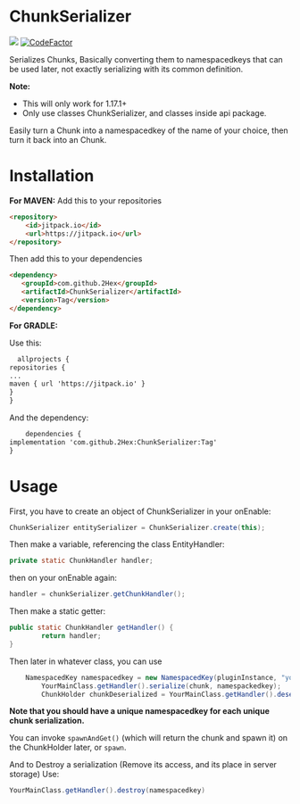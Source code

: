 # ChunkSerializer
[![](https://jitpack.io/v/2Hex/ChunkSerializer.svg)](https://jitpack.io/#2Hex/ChunkSerializer)
[![CodeFactor](https://www.codefactor.io/repository/github/2hex/chunkserializer/badge)](https://www.codefactor.io/repository/github/2hex/chunkserializer)

Serializes Chunks, Basically converting them to namespacedkeys that can be used later, not exactly serializing with its common definition.

**Note:**
- This will only work for 1.17.1+
- Only use classes ChunkSerializer, and classes inside api package.

Easily turn a Chunk into a namespacedkey of the name of your choice, then turn it back into an Chunk.

# Installation
**For MAVEN:**
Add this to your repositories
```HTML
<repository>
    <id>jitpack.io</id>
    <url>https://jitpack.io</url>
</repository>
```

Then add this to your dependencies
 ```HTML
<dependency>
    <groupId>com.github.2Hex</groupId>
    <artifactId>ChunkSerializer</artifactId>
    <version>Tag</version>
</dependency>
```

**For GRADLE:**

Use this:

  ```HTML
	allprojects {
repositories {
...
maven { url 'https://jitpack.io' }
}
}
```
And the dependency:

```HTML
	dependencies {
implementation 'com.github.2Hex:ChunkSerializer:Tag'
}
```

# Usage

First, you have to create an object of ChunkSerializer in your onEnable:

```Java
ChunkSerializer entitySerializer = ChunkSerializer.create(this);
```

Then make a variable, referencing the class EntityHandler:

```Java
private static ChunkHandler handler;
```

then on your onEnable again:

```Java
handler = chunkSerializer.getChunkHandler();
```

Then make a static getter:

```Java
public static ChunkHandler getHandler() {
        return handler;
}
```
Then later in whatever class, you can use
```Java
	NamespacedKey namespacedkey = new NamespacedKey(pluginInstance, "your-key-here");
        YourMainClass.getHandler().serialize(chunk, namespackedkey);
        ChunkHolder chunkDeserialized = YourMainClass.getHandler().deserialize(namespacedkey);
```
**Note that you should have a unique namespacedkey for each unique chunk serialization.**

You can invoke `spawnAndGet()` (which will return the chunk and spawn it) on the ChunkHolder later, or `spawn`.


And to Destroy a serialization (Remove its access, and its place in server storage) Use:
```Java
YourMainClass.getHandler().destroy(namespacedkey)
```

